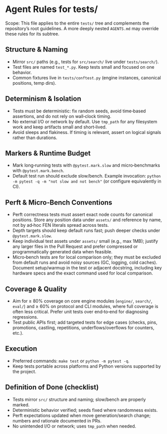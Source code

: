 # Agent Rules for tests/

Scope: This file applies to the entire `tests/` tree and complements the repository’s root guidelines. A more deeply nested `AGENTS.md` may override these rules for its subtree.

## Structure & Naming
- Mirror `src/` paths (e.g., tests for `src/search/` live under `tests/search/`).
- Test files are named `test_*.py`. Keep tests small and focused on one behavior.
- Common fixtures live in `tests/conftest.py` (engine instances, canonical positions, temp dirs).

## Determinism & Isolation
- Tests must be deterministic: fix random seeds, avoid time‑based assertions, and do not rely on wall‑clock timing.
- No external I/O or network by default. Use `tmp_path` for any filesystem work and keep artifacts small and short‑lived.
- Avoid sleeps and flakiness. If timing is relevant, assert on logical signals rather than durations.

## Markers & Runtime Budget
- Mark long‑running tests with `@pytest.mark.slow` and micro‑benchmarks with `@pytest.mark.bench`.
- Default test run should exclude slow/bench. Example invocation: `python -m pytest -q -m "not slow and not bench"` (or configure equivalently in CI).

## Perft & Micro‑Bench Conventions
- Perft correctness tests must assert exact node counts for canonical positions. Store any position data under `assets/` and reference by name, not by ad‑hoc FEN literals spread across tests.
- Depth targets should keep default runs fast; push deeper checks under `@pytest.mark.slow`.
- Keep individual test assets under `assets/` small (e.g., max 1MB); justify any larger files in the Pull Request and prefer compressed or programmatically generated data when feasible.
- Micro‑bench tests are for local comparison only; they must be excluded from default runs and avoid noisy sources (GC, logging, cold caches). Document setup/warmup in the test or adjacent docstring, including key hardware specs and the exact command used for local comparison.

## Coverage & Quality
- Aim for ≥ 80% coverage on core engine modules (`engine/`, `search/`, `eval/`) and ≥ 60% on protocol and CLI modules, where full coverage is often less critical. Prefer unit tests over end‑to‑end for diagnosing regressions.
- Test public APIs first; add targeted tests for edge cases (checks, pins, promotions, castling, repetitions, underflows/overflows for counters, etc.).

## Execution
- Preferred commands: `make test` or `python -m pytest -q`.
- Keep tests portable across platforms and Python versions supported by the project.

## Definition of Done (checklist)
- Tests mirror `src/` structure and naming; slow/bench are properly marked.
- Deterministic behavior verified; seeds fixed where randomness exists.
- Perft expectations updated when move generation/search change; numbers and rationale documented in PRs.
- No unintended I/O or network; uses `tmp_path` when needed.
